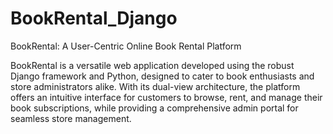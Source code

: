 # BookRental_Django

BookRental: A User-Centric Online Book Rental Platform

BookRental is a versatile web application developed using the robust Django framework and Python, designed to cater to book enthusiasts and store administrators alike. With its dual-view architecture, the platform offers an intuitive interface for customers to browse, rent, and manage their book subscriptions, while providing a comprehensive admin portal for seamless store management.
